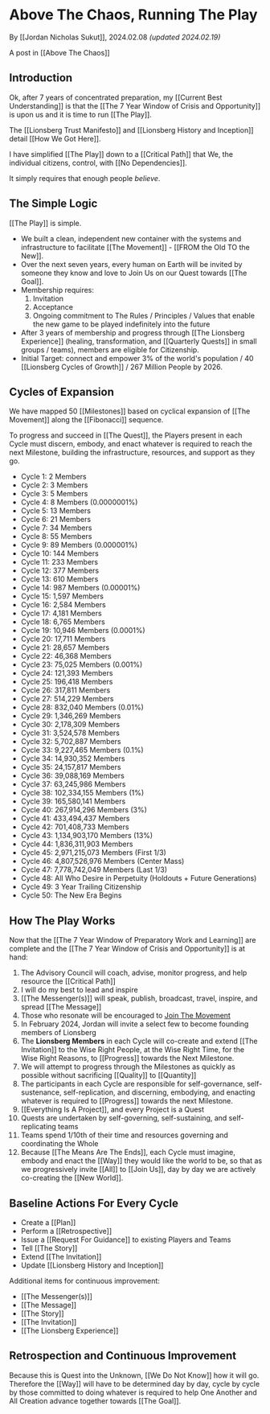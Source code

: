 # Above The Chaos, Running The Play

By [[Jordan Nicholas Sukut]], 2024.02.08 _(updated 2024.02.19)_

A post in [[Above The Chaos]]  

## Introduction

Ok, after 7 years of concentrated preparation, my [[Current Best Understanding]] is that the [[The 7 Year Window of Crisis and Opportunity]] is upon us and it is time to run [[The Play]]. 

The [[Lionsberg Trust Manifesto]] and [[Lionsberg History and Inception]] detail [[How We Got Here]].  

I have simplified [[The Play]] down to a [[Critical Path]] that We, the individual citizens, control, with [[No Dependencies]]. 

It simply requires that enough people *believe*. 

## The Simple Logic  

[[The Play]] is simple. 

- We built a clean, independent new container with the systems and infrastructure to facilitate [[The Movement]] - [[FROM the Old TO the New]].  
- Over the next seven years, every human on Earth will be invited by someone they know and love to Join Us on our Quest towards [[The Goal]]. 
- Membership requires: 
	1. Invitation  
	2. Acceptance  
	3. Ongoing commitment to The Rules / Principles / Values that enable the new game to be played indefinitely into the future    
- After 3 years of membership and progress through [[The Lionsberg Experience]] (healing, transformation, and [[Quarterly Quests]] in small groups / teams), members are eligible for Citizenship.   
- Initial Target: connect and empower 3% of the world's population / 40 [[Lionsberg Cycles of Growth]] / 267 Million People by 2026.   
## Cycles of Expansion 

We have mapped 50 [[Milestones]] based on cyclical expansion of [[The Movement]] along the [[Fibonacci]] sequence.  

To progress and succeed in [[The Quest]], the Players present in each Cycle must discern, embody, and enact whatever is required to reach the next Milestone, building the infrastructure, resources, and support as they go. 

- Cycle 1: 2 Members  
- Cycle 2: 3 Members  
- Cycle 3: 5 Members  
- Cycle 4: 8 Members (0.0000001%) 
- Cycle 5: 13 Members  
- Cycle 6: 21 Members  
- Cycle 7: 34 Members  
- Cycle 8: 55 Members  
- Cycle 9: 89 Members (0.000001%) 
- Cycle 10: 144 Members  
- Cycle 11: 233 Members  
- Cycle 12: 377 Members  
- Cycle 13: 610 Members  
- Cycle 14: 987 Members (0.00001%)   
- Cycle 15: 1,597 Members  
- Cycle 16: 2,584 Members  
- Cycle 17: 4,181 Members  
- Cycle 18: 6,765 Members  
- Cycle 19: 10,946 Members (0.0001%)  
- Cycle 20: 17,711 Members  
- Cycle 21: 28,657 Members  
- Cycle 22: 46,368 Members  
- Cycle 23: 75,025 Members (0.001%)  
- Cycle 24: 121,393 Members  
- Cycle 25: 196,418 Members  
- Cycle 26: 317,811 Members  
- Cycle 27: 514,229 Members  
- Cycle 28: 832,040 Members (0.01%)  
- Cycle 29: 1,346,269 Members  
- Cycle 30: 2,178,309 Members  
- Cycle 31: 3,524,578 Members  
- Cycle 32: 5,702,887 Members  
- Cycle 33: 9,227,465 Members  (0.1%)  
- Cycle 34: 14,930,352 Members  
- Cycle 35: 24,157,817 Members  
- Cycle 36: 39,088,169 Members  
- Cycle 37: 63,245,986 Members  
- Cycle 38: 102,334,155 Members (1%)   
- Cycle 39: 165,580,141 Members  
- Cycle 40: 267,914,296 Members (3%)  
- Cycle 41: 433,494,437 Members  
- Cycle 42: 701,408,733 Members  
- Cycle 43: 1,134,903,170 Members (13%)  
- Cycle 44: 1,836,311,903 Members  
- Cycle 45: 2,971,215,073 Members (First 1/3)  
- Cycle 46: 4,807,526,976 Members (Center Mass)  
- Cycle 47: 7,778,742,049 Members (Last 1/3)  
- Cycle 48: All Who Desire in Perpetuity (Holdouts + Future Generations)  
- Cycle 49: 3 Year Trailing Citizenship  
- Cycle 50: The New Era Begins  

## How The Play Works 

Now that the [[The 7 Year Window of Preparatory Work and Learning]] are complete and the [[The 7 Year Window of Crisis and Opportunity]] is at hand: 

1. The Advisory Council will coach, advise, monitor progress, and help resource the [[Critical Path]]  
2. I will do my best to lead and inspire 
3. [[The Messenger(s)]] will speak, publish, broadcast, travel, inspire, and spread [[The Message]]    
4. Those who resonate will be encouraged to [Join The Movement](https://jordannicholas.org/join_the_movement)     
5. In February 2024, Jordan will invite a select few to become founding members of Lionsberg   
6. The **Lionsberg Members** in each Cycle will co-create and extend [[The Invitation]] to the Wise Right People, at the Wise Right Time, for the Wise Right Reasons, to [[Progress]] towards the Next Milestone.     
7. We will attempt to progress through the Milestones as quickly as possible without sacrificing [[Quality]] to [[Quantity]]  
8. The participants in each Cycle are responsible for self-governance, self-sustenance, self-replication, and discerning, embodying, and enacting whatever is required to [[Progress]] towards the next Milestone. 
9. [[Everything Is A Project]], and every Project is a Quest 
10. Quests are undertaken by self-governing, self-sustaining, and self-replicating teams   
11.  Teams spend 1/10th of their time and resources governing and coordinating the Whole 
12. Because [[The Means Are The Ends]], each Cycle must imagine, embody and enact the [[Way]] they would like the world to be, so that as we progressively invite [[All]] to [[Join Us]], day by day we are actively co-creating the [[New World]].  

## Baseline Actions For Every Cycle 

- Create a [[Plan]]  
- Perform a [[Retrospective]]  
- Issue a [[Request For Guidance]] to existing Players and Teams  
- Tell [[The Story]]  
- Extend [[The Invitation]]  
- Update [[Lionsberg History and Inception]]  

Additional items for continuous improvement: 
- [[The Messenger(s)]]  
- [[The Message]]  
- [[The Story]]  
- [[The Invitation]]  
- [[The Lionsberg Experience]]  


## Retrospection and Continuous Improvement 

Because this is Quest into the Unknown, [[We Do Not Know]] how it will go. Therefore the [[Way]] will have to be determined day by day, cycle by cycle by those committed to doing whatever is required to help One Another and All Creation advance together towards [[The Goal]]. 

